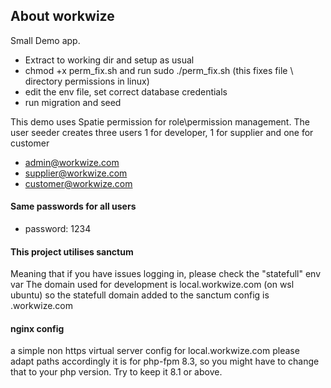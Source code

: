 ## About workwize

Small Demo app.
- Extract to working dir and setup as usual
- chmod +x perm_fix.sh and run sudo ./perm_fix.sh
 (this fixes file \ directory permissions in linux)
- edit the env file, set correct database credentials
- run migration and seed

This demo uses Spatie permission for role\permission management.
The user seeder creates three users 1 for developer, 1 for supplier and one for customer

- admin@workwize.com
- supplier@workwize.com
- customer@workwize.com

#### Same passwords for all users
- password: 1234

#### This project utilises sanctum
Meaning that if you have issues logging in, please check the "statefull" env var 
The domain used for development is local.workwize.com (on wsl ubuntu) so 
the statefull domain added to the sanctum config is .workwize.com

#### nginx config
a simple non https virtual server config for local.workwize.com please adapt paths accordingly
it is for php-fpm 8.3, so you might have to change that to your php version. 
Try to keep it 8.1 or above.



